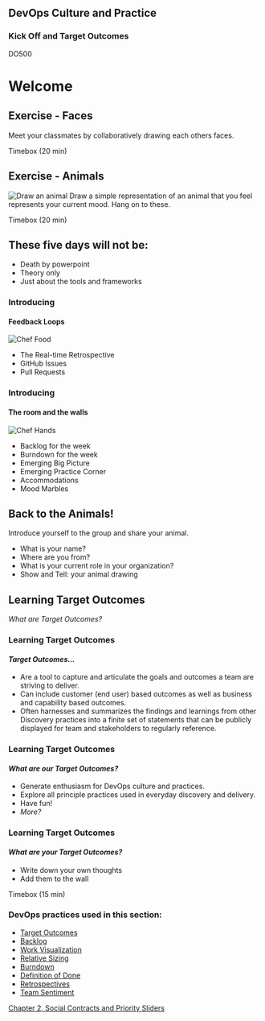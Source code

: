 <!-- .slide: data-background-image="images/RH_NewBrand_Background.png"  -->
## DevOps Culture and Practice <!-- {_class="course-title"} -->
### Kick Off and Target Outcomes <!-- {_class="title-color"} -->
DO500 <!-- {_class="title-color"} -->



<!-- .slide: data-background-image="images/chef-background.png" -->
# Welcome <!-- {_class="subtitle-text"} -->



## Exercise - Faces
Meet your classmates by collaboratively drawing each others faces.

Timebox (20 min) <!-- {_class="small"} -->



## Exercise - Animals
![Draw an animal](images/animals.png)<!-- {_class="inline-image"} -->
Draw a simple representation of an animal that you feel represents your current mood. Hang on to these.

Timebox (20 min) <!-- {_class="small"} -->



## These five days will **not** be:
- Death by powerpoint
- Theory only
- Just about the tools and frameworks



<!-- .slide: id="intro-devops" -->
### Introducing
#### Feedback Loops
![Chef Food](images/chef-food.png) <!-- {_class="inline-image"} -->
- The Real-time Retrospective
- GitHub Issues
- Pull Requests



### Introducing
#### The room and the walls
![Chef Hands](images/chef-hands.png) <!-- {_class="inline-image"} -->
- Backlog for the week
- Burndown for the week
- Emerging Big Picture
- Emerging Practice Corner
- Accommodations
- Mood Marbles



## Back to the Animals!
Introduce yourself to the group and share your animal.
- What is your name?
- Where are you from?
- What is your current role in your organization?
- Show and Tell: your animal drawing



<!--.slide: id="target-outcomes" -->
## Learning Target Outcomes
_What are Target Outcomes?_



### Learning Target Outcomes
#### _Target Outcomes..._
- Are a tool to capture and articulate the goals and outcomes a team are striving to deliver.
- Can include customer (end user) based outcomes as well as business and capability based outcomes.
- Often harnesses and summarizes the findings and learnings from other Discovery practices into a finite set of statements that can be publicly displayed for team and stakeholders to regularly reference.



### Learning Target Outcomes
#### _What are **our** Target Outcomes?_
- Generate enthusiasm for DevOps culture and practices.
- Explore all principle practices used in everyday discovery and delivery.
- Have fun!
- _More?_



### Learning Target Outcomes
#### _What are **your** Target Outcomes?_
- Write down your own thoughts
- Add them to the wall

Timebox (15 min) <!-- {_class="small"} -->



<!-- .slide: data-background-image="images/chef-background.png" class="white-style" -->
### DevOps practices used in this section:
- [Target Outcomes](https://openpracticelibrary.com/practice/target-outcomes/)
- [Backlog](https://openpracticelibrary.com/practice/backlog-refinement/)
- [Work Visualization](https://openpracticelibrary.com/practice/visualisation-of-work/)
- [Relative Sizing](https://openpracticelibrary.com/practice/relative-estimation/)
- [Burndown](https://openpracticelibrary.com/practice/burndown/)
- [Definition of Done](https://www.scruminc.com/definition-of-done/)
- [Retrospectives](https://openpracticelibrary.com/practice/retrospectives/)
- [Team Sentiment](https://openpracticelibrary.com/practice/team-sentiment/)



<!-- .slide: data-background-image="css/images/RH_Chapter_Title_Background2.png" class="white-style" -->
[Chapter 2, Social Contracts and Priority Sliders](chapter02.html)
